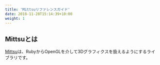 ```yaml
---
title: 'Mittsuリファレンスガイド'
date: 2018-11-28T15:14:39+10:00
weight: 1
---
```


## Mittsuとは

[Mittsu](https://github.com/danini-the-panini/mittsu "Mittsu公式サイトへ移動")は、RubyからOpenGLを介して3Dグラフィクスを扱えるようにするライブラリです。

